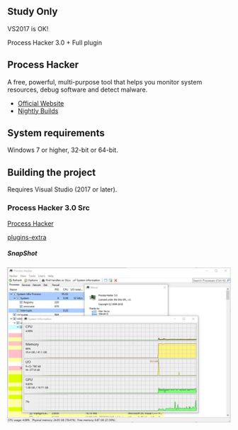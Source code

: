 
## Study Only

VS2017 is OK!

Process Hacker 3.0 + Full plugin

## Process Hacker

A free, powerful, multi-purpose tool that helps you monitor system resources, debug software and detect malware.

* [Official Website](https://processhacker.sourceforge.io/)
* [Nightly Builds](https://wj32.org/processhacker/nightly.php)

## System requirements

Windows 7 or higher, 32-bit or 64-bit.


## Building the project

Requires Visual Studio (2017 or later).


### Process Hacker 3.0 Src


[Process Hacker](https://github.com/PKRoma/ProcessHacker/tree/9e0da12eb362e6061d1d6350eceae8f3711775a0)

[plugins-extra](https://github.com/processhacker/plugins-extra/commit/b57408bc607411d9331da7f6d3daa6c55fd764fc)


##### SnapShot

![Pic](./snatshot.jpg)





